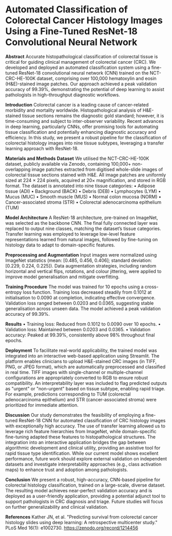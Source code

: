 # Automated Classification of Colorectal Cancer Histology Images Using a Fine-Tuned ResNet-18 Convolutional Neural Network


**Abstract**
Accurate histopathological classification of colorectal tissue is critical for guiding clinical management of colorectal cancer (CRC). We developed and deployed an automated classification system using a fine-tuned ResNet-18 convolutional neural network (CNN) trained on the NCT-CRC-HE-100K dataset, comprising over 100,000 hematoxylin and eosin (H&E)-stained image patches. Our approach achieved a peak validation accuracy of 99.39%, demonstrating the potential of deep learning to assist pathologists in high-throughput diagnostic workflows.
 
**Introduction**
Colorectal cancer is a leading cause of cancer-related morbidity and mortality worldwide. Histopathological analysis of H&E-stained tissue sections remains the diagnostic gold standard; however, it is time-consuming and subject to inter-observer variability. Recent advances in deep learning, particularly CNNs, offer promising tools for automating tissue classification and potentially enhancing diagnostic accuracy and efficiency. In this study, we present a robust pipeline for the classification of colorectal histology images into nine tissue subtypes, leveraging a transfer learning approach with ResNet-18.
 
**Materials and Methods**
**Dataset**
We utilised the NCT-CRC-HE-100K dataset, publicly available via Zenodo, containing 100,000+ non-overlapping image patches extracted from digitised whole-slide images of colorectal tissue sections stained with H&E. All image patches are uniformly sized at 224 × 224 pixels, acquired at 20× magnification, and stored in RGB format. The dataset is annotated into nine tissue categories:
•	Adipose tissue (ADI)
•	Background (BACK)
•	Debris (DEB)
•	Lymphocytes (LYM)
•	Mucus (MUC)
•	Smooth muscle (MUS)
•	Normal colon mucosa (NORM)
•	Cancer-associated stroma (STR)
•	Colorectal adenocarcinoma epithelium (TUM)

**Model Architecture**
A ResNet-18 architecture, pre-trained on ImageNet, was selected as the backbone CNN. The final fully connected layer was replaced to output nine classes, matching the dataset’s tissue categories. Transfer learning was employed to leverage low-level feature representations learned from natural images, followed by fine-tuning on histology data to adapt to domain-specific features.

**Preprocessing and Augmentation**
Input images were normalized using ImageNet statistics (mean: [0.485, 0.456, 0.406]; standard deviation: [0.229, 0.224, 0.225]). Data augmentation strategies, including random horizontal and vertical flips, rotations, and colour jittering, were applied to improve model generalisation and mitigate overfitting.

**Training Procedure**
The model was trained for 10 epochs using a cross-entropy loss function. Training loss decreased steadily from 0.1012 at initialisation to 0.0090 at completion, indicating effective convergence. Validation loss ranged between 0.0203 and 0.0365, suggesting stable generalisation across unseen data. The model achieved a peak validation accuracy of 99.39%.
 
**Results**
•	Training loss: Reduced from 0.1012 to 0.0090 over 10 epochs.
•	Validation loss: Maintained between 0.0203 and 0.0365.
•	Validation accuracy: Peaked at 99.39%, consistently above 98% throughout final epochs.
 
**Deployment**
To facilitate real-world applicability, the trained model was integrated into an interactive web-based application using Streamlit. The platform enables clinicians to upload H&E-stained CRC images (in TIFF, PNG, or JPEG format), which are automatically preprocessed and classified in real time. TIFF images with single-channel or multiple-channel configurations are appropriately converted to RGB to ensure robust compatibility.
An interpretability layer was included to flag predicted outputs as "urgent" or "non-urgent" based on tissue subtype, enabling rapid triage. For example, predictions corresponding to TUM (colorectal adenocarcinoma epithelium) and STR (cancer-associated stroma) were prioritized for immediate attention.
 
**Discussion**
Our study demonstrates the feasibility of employing a fine-tuned ResNet-18 CNN for automated classification of CRC histology images with exceptionally high accuracy. The use of transfer learning allowed us to leverage rich feature hierarchies from ImageNet, while domain-specific fine-tuning adapted these features to histopathological structures.
The integration into an interactive application bridges the gap between algorithmic development and clinical utility, providing an assistive tool for rapid tissue type identification. While our current model shows excellent performance, future work should explore external validation on independent datasets and investigate interpretability approaches (e.g., class activation maps) to enhance trust and adoption among pathologists.
 
**Conclusion**
We present a robust, high-accuracy, CNN-based pipeline for colorectal histology classification, trained on a large-scale, diverse dataset. The resulting model achieves near-perfect validation accuracy and is deployed as a user-friendly application, providing a potential adjunct tool to support pathologists in CRC diagnosis and triage. Future studies will focus on further generalizability and clinical validation.
 
**References**
Kather JN, et al. "Predicting survival from colorectal cancer histology slides using deep learning: A retrospective multicenter study." PLoS Med 16(1): e1002730. https://zenodo.org/record/1214456
 
